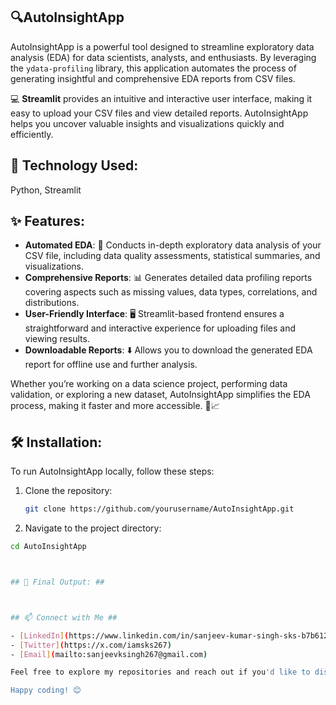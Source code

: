 ## 🔍AutoInsightApp ##
AutoInsightApp is a powerful tool designed to streamline exploratory data analysis (EDA) for data scientists, analysts, and enthusiasts. By leveraging the `ydata-profiling` library, this application automates the process of generating insightful and comprehensive EDA reports from CSV files. 

💻 **Streamlit** provides an intuitive and interactive user interface, making it easy to upload your CSV files and view detailed reports. AutoInsightApp helps you uncover valuable insights and visualizations quickly and efficiently.

## 🚀 Technology Used: ##
Python, Streamlit


## ✨ Features: ##
- **Automated EDA**: 🤖 Conducts in-depth exploratory data analysis of your CSV file, including data quality assessments, statistical summaries, and visualizations.
- **Comprehensive Reports**: 📊 Generates detailed data profiling reports covering aspects such as missing values, data types, correlations, and distributions.
- **User-Friendly Interface**: 🖥️ Streamlit-based frontend ensures a straightforward and interactive experience for uploading files and viewing results.
- **Downloadable Reports**: ⬇️ Allows you to download the generated EDA report for offline use and further analysis.

Whether you’re working on a data science project, performing data validation, or exploring a new dataset, AutoInsightApp simplifies the EDA process, making it faster and more accessible. 🚀📈

## 🛠️ Installation: ##

To run AutoInsightApp locally, follow these steps:

1. Clone the repository:
   ```bash
   git clone https://github.com/yourusername/AutoInsightApp.git

2. Navigate to the project directory:
  ```bash
  cd AutoInsightApp



## 🎯 Final Output: ##



## 📫 Connect with Me ##

- [LinkedIn](https://www.linkedin.com/in/sanjeev-kumar-singh-sks-b7b612ba/)
- [Twitter](https://x.com/iamsks267)
- [Email](mailto:sanjeevksingh267@gmail.com)

Feel free to explore my repositories and reach out if you'd like to discuss tech or collaborate!

Happy coding! 😊

